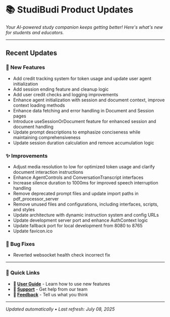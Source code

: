 # 📚 StudiBudi Product Updates

*Your AI-powered study companion keeps getting better! Here's what's new for students and educators.*

---

## Recent Updates

### 🚀 New Features

- Add credit tracking system for token usage and update user agent initialization
- Add session ending feature and cleanup logic
- Add user credit checks and logging improvements
- Enhance agent initialization with session and document context, improve context loading methods
- Enhance data fetching and error handling in Document and Session pages
- Introduce useSessionOrDocument feature for enhanced session and document handling
- Update prompt descriptions to emphasize conciseness while maintaining comprehensiveness
- Update session duration calculation and remove accumulation logic

### ✨ Improvements

- Adjust media resolution to low for optimized token usage and clarify document interaction instructions
- Enhance AgentControls and ConversationTranscript interfaces
- Increase silence duration to 1000ms for improved speech interruption handling
- Remove deprecated prompt files and update import paths in pdf_processor_server
- Remove unused files and configurations, including interfaces, scripts, and styles
- Update architecture with dynamic instruction system and config URLs
- Update development server port and enhance AuthContext logic
- Update fallback port for local development from 8080 to 8765
- Update favicon.ico

### 🐛 Bug Fixes

- Reverted websocket health check incorrect fix

---

### 🔗 Quick Links
- **📖 [User Guide](https://studibudi.com/docs)** - Learn how to use new features
- **💬 [Support](https://studibudi.com/support)** - Get help from our team
- **📧 [Feedback](mailto:feedback@studibudi.com)** - Tell us what you think

---

*Updated automatically • Last refresh: July 08, 2025*